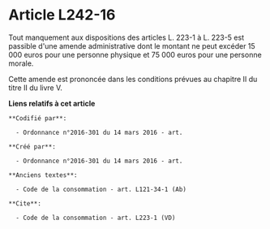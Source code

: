 # Article L242-16

Tout manquement aux dispositions des articles L. 223-1 à L. 223-5 est passible d'une amende administrative dont le montant ne
peut excéder 15 000 euros pour une personne physique et 75 000 euros pour une personne morale. 

Cette amende est prononcée dans les conditions prévues au chapitre II du titre II du livre V.

**Liens relatifs à cet article**

	**Codifié par**:

	  - Ordonnance n°2016-301 du 14 mars 2016 - art.

	**Créé par**:

	  - Ordonnance n°2016-301 du 14 mars 2016 - art.

	**Anciens textes**:

	  - Code de la consommation - art. L121-34-1 (Ab)

	**Cite**:

	  - Code de la consommation - art. L223-1 (VD)
